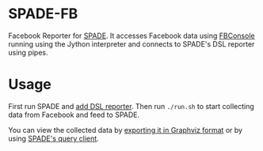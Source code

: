 SPADE-FB
========

Facebook Reporter for [SPADE](http://code.google.com/p/data-provenance/). It accesses Facebook data using [FBConsole](https://github.com/facebook/fbconsole) running using the Jython interpreter and connects to SPADE's DSL reporter using pipes.

Usage
=====

First run SPADE and [add DSL reporter](https://code.google.com/p/data-provenance/wiki/ControlClient). Then run `./run.sh` to start collecting data from Facebook and feed to SPADE.

You can view the collected data by [exporting it in Graphviz format](https://code.google.com/p/data-provenance/wiki/Graphviz) or by using [SPADE's query client](https://code.google.com/p/data-provenance/wiki/QueryClient).
